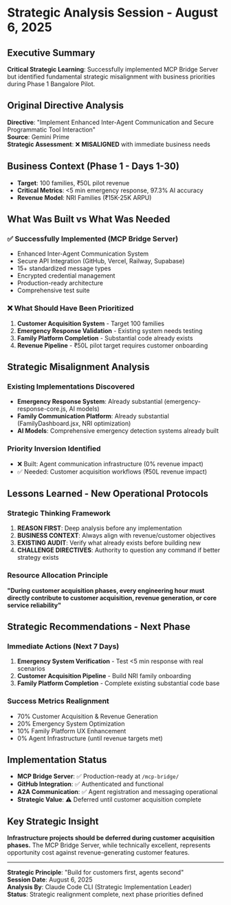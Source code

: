 # Strategic Analysis Session - August 6, 2025

## Executive Summary
**Critical Strategic Learning**: Successfully implemented MCP Bridge Server but identified fundamental strategic misalignment with business priorities during Phase 1 Bangalore Pilot.

## Original Directive Analysis
**Directive**: "Implement Enhanced Inter-Agent Communication and Secure Programmatic Tool Interaction"  
**Source**: Gemini Prime  
**Strategic Assessment**: ❌ **MISALIGNED** with immediate business needs

## Business Context (Phase 1 - Days 1-30)
- **Target**: 100 families, ₹50L pilot revenue
- **Critical Metrics**: <5 min emergency response, 97.3% AI accuracy  
- **Revenue Model**: NRI Families (₹15K-25K ARPU)

## What Was Built vs What Was Needed

### ✅ Successfully Implemented (MCP Bridge Server)
- Enhanced Inter-Agent Communication System
- Secure API Integration (GitHub, Vercel, Railway, Supabase) 
- 15+ standardized message types
- Encrypted credential management
- Production-ready architecture
- Comprehensive test suite

### ❌ What Should Have Been Prioritized
1. **Customer Acquisition System** - Target 100 families
2. **Emergency Response Validation** - Existing system needs testing
3. **Family Platform Completion** - Substantial code already exists
4. **Revenue Pipeline** - ₹50L pilot target requires customer onboarding

## Strategic Misalignment Analysis

### Existing Implementations Discovered
- **Emergency Response System**: Already substantial (emergency-response-core.js, AI models)
- **Family Communication Platform**: Already substantial (FamilyDashboard.jsx, NRI optimization)
- **AI Models**: Comprehensive emergency detection systems already built

### Priority Inversion Identified
- ❌ Built: Agent communication infrastructure (0% revenue impact)
- ✅ Needed: Customer acquisition workflows (₹50L revenue impact)

## Lessons Learned - New Operational Protocols

### Strategic Thinking Framework
1. **REASON FIRST**: Deep analysis before any implementation
2. **BUSINESS CONTEXT**: Always align with revenue/customer objectives  
3. **EXISTING AUDIT**: Verify what already exists before building new
4. **CHALLENGE DIRECTIVES**: Authority to question any command if better strategy exists

### Resource Allocation Principle
**"During customer acquisition phases, every engineering hour must directly contribute to customer acquisition, revenue generation, or core service reliability"**

## Strategic Recommendations - Next Phase

### Immediate Actions (Next 7 Days)
1. **Emergency System Verification** - Test <5 min response with real scenarios
2. **Customer Acquisition Pipeline** - Build NRI family onboarding
3. **Family Platform Completion** - Complete existing substantial code base

### Success Metrics Realignment  
- 70% Customer Acquisition & Revenue Generation
- 20% Emergency System Optimization
- 10% Family Platform UX Enhancement
- 0% Agent Infrastructure (until revenue targets met)

## Implementation Status
- **MCP Bridge Server**: ✅ Production-ready at `/mcp-bridge/`
- **GitHub Integration**: ✅ Authenticated and functional
- **A2A Communication**: ✅ Agent registration and messaging operational
- **Strategic Value**: ⚠️ Deferred until customer acquisition complete

## Key Strategic Insight
**Infrastructure projects should be deferred during customer acquisition phases.** The MCP Bridge Server, while technically excellent, represents opportunity cost against revenue-generating customer features.

---

**Strategic Principle**: "Build for customers first, agents second"  
**Session Date**: August 6, 2025  
**Analysis By**: Claude Code CLI (Strategic Implementation Leader)  
**Status**: Strategic realignment complete, next phase priorities defined